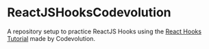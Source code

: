 # ReactJSHooksCodevolution

A repository setup to practice ReactJS Hooks using the [React Hooks Tutorial](https://www.youtube.com/playlist?list=PLC3y8-rFHvwisvxhZ135pogtX7_Oe3Q3A) made by Codevolution.
